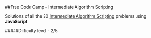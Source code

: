 
##Free Code Camp - Intermediate Algorithm Scripting

Solutions of all the 20 [Intermediate Algorithm Scripting](http://www.freecodecamp.com/map) problems using **JavaScript**

#####Diificulty level - 2/5
